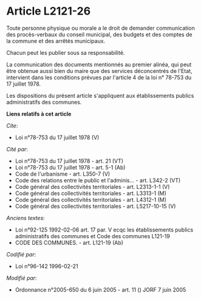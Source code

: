 # Article L2121-26

Toute personne physique ou morale a le droit de demander communication des procès-verbaux du conseil municipal, des budgets
et des comptes de la commune et des arrêtés municipaux. 

Chacun peut les publier sous sa responsabilité. 

La communication des documents mentionnés au premier alinéa, qui peut être obtenue aussi bien du maire que des services
déconcentrés de l'Etat, intervient dans les conditions prévues par l'article 4 de la loi n° 78-753 du 17 juillet 1978. 

Les dispositions du présent article s'appliquent aux établissements publics administratifs des communes.

**Liens relatifs à cet article**

_Cite_:

  - Loi n°78-753 du 17 juillet 1978 (V)

_Cité par_:

  - Loi n°78-753 du 17 juillet 1978 - art. 21 (VT)
  - Loi n°78-753 du 17 juillet 1978 - art. 5-1 (Ab)
  - Code de l'urbanisme - art. L350-7 (V)
  - Code des relations entre le public et l'adminis... - art. L342-2 (VT)
  - Code général des collectivités territoriales - art. L2313-1-1 (V)
  - Code général des collectivités territoriales - art. L3313-1 (M)
  - Code général des collectivités territoriales - art. L4312-1 (M)
  - Code général des collectivités territoriales - art. L5217-10-15 (V)

_Anciens textes_:

  - Loi n°92-125 1992-02-06 art. 17 par.  V ecqc les établissements publics administratifs des communes et Code des communes L121-19
  - CODE DES COMMUNES. - art. L121-19 (Ab)

_Codifié par_:

  - Loi n°96-142 1996-02-21

_Modifié par_:

  - Ordonnance n°2005-650 du 6 juin 2005 - art. 11 () JORF 7 juin 2005
